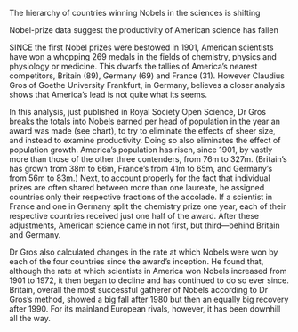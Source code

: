 The hierarchy of countries winning Nobels in the sciences is shifting

Nobel-prize data suggest the productivity of American science has fallen

SINCE the first Nobel prizes were bestowed in 1901, American scientists have won a whopping 269 medals in the fields of chemistry, physics and physiology or medicine. This dwarfs the tallies of America’s nearest competitors, Britain (89), Germany (69) and France (31). However Claudius Gros of Goethe University Frankfurt, in Germany, believes a closer analysis shows that America’s lead is not quite what its seems.

In this analysis, just published in Royal Society Open Science, Dr Gros breaks the totals into Nobels earned per head of population in the year an award was made (see chart), to try to eliminate the effects of sheer size, and instead to examine productivity. Doing so also eliminates the effect of population growth. America’s population has risen, since 1901, by vastly more than those of the other three contenders, from 76m to 327m. (Britain’s has grown from 38m to 66m, France’s from 41m to 65m, and Germany’s from 56m to 83m.) Next, to account properly for the fact that individual prizes are often shared between more than one laureate, he assigned countries only their respective fractions of the accolade. If a scientist in France and one in Germany split the chemistry prize one year, each of their respective countries received just one half of the award. After these adjustments, American science came in not first, but third—behind Britain and Germany. 

Dr Gros also calculated changes in the rate at which Nobels were won by each of the four countries since the award’s inception. He found that, although the rate at which scientists in America won Nobels increased from 1901 to 1972, it then began to decline and has continued to do so ever since. Britain, overall the most successful gatherer of Nobels according to Dr Gros’s method, showed a big fall after 1980 but then an equally big recovery after 1990. For its mainland European rivals, however, it has been downhill all the way.